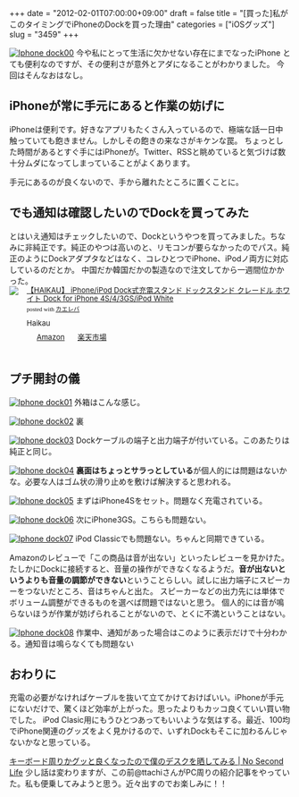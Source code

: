 +++
date = "2012-02-01T07:00:00+09:00"
draft = false
title = "[買った]私がこのタイミングでiPhoneのDockを買った理由"
categories = ["iOSグッズ"]
slug = "3459"
+++

<a href="http://knk-n.com/images/2012/01/iphone_dock00.png" title="Iphone dock00"><img src="http://knk-n.com/images/2012/01/iphone_dock00.png" alt="Iphone dock00" title="iphone_dock00.png" /></a>
今や私にとって生活に欠かせない存在にまでなったiPhone
とても便利なのですが、その便利さが意外とアダになることがわかりました。
今回はそんなおはなし。<!--more--><h2>iPhoneが常に手元にあると作業の妨げに</h2>
iPhoneは便利です。好きなアプリもたくさん入っているので、極端な話一日中触っていても飽きません。しかしその飽きの来なさがキケンな罠。
ちょっとした時間があるとすぐ手にはiPhoneが。Twitter、RSSと眺めていると気づけば数十分ムダになってしまっていることがよくあります。

手元にあるのが良くないので、手から離れたところに置くことに。

<h2>でも通知は確認したいのでDockを買ってみた</h2>
とはいえ通知はチェックしたいので、Dockというやつを買ってみました。ちなみに非純正です。純正のやつは高いのと、リモコンが要らなかったのでパス。純正のようにDockアダプタなどはなく、コレひとつでiPhone、iPodノ両方に対応しているのだとか。
中国だか韓国だかの製造なので注文してから一週間位かかった。
<div class="kaerebalink-box" style="text-align:left;padding-bottom:20px;font-size:small;/zoom: 1;overflow: hidden;"><div class="kaerebalink-image" style="float:left;margin:0 15px 10px 0;"><a href="http://www.amazon.co.jp/exec/obidos/ASIN/B005MG76AE/knkn-22/ref=nosim/" rel="nofollow" target="_blank"><img src="http://ecx.images-amazon.com/images/I/41V5hj4HyxL._SL160_.jpg" style="border: none;" /></a></div><div class="kaerebalink-info" style="line-height:120%;/zoom: 1;overflow: hidden;"><div class="kaerebalink-name" style="margin-bottom:10px;line-height:120%"><a href="http://www.amazon.co.jp/exec/obidos/ASIN/B005MG76AE/knkn-22/ref=nosim/" rel="nofollow" target="_blank">【HAIKAU】 iPhone/iPod Dock式充電スタンド ドックスタンド クレードル ホワイト Dock for iPhone 4S/4/3GS/iPod White</a><div class="kaerebalink-powered-date" style="font-size:8pt;margin-top:5px;font-family:verdana;line-height:120%">posted with <a href="http://kaereba.com" target="_blank">カエレバ</a></div></div><div class="kaerebalink-detail" style="margin-bottom:5px;"> Haikau     </div><div class="kaerebalink-link1" style="margin-top:10px;"><div class="shoplinkamazon" style="display:inline;margin-right:5px;background: url('http://img.yomereba.com/kl.gif') 0 0 no-repeat;padding: 2px 0 2px 18px;white-space: nowrap;"><a href="http://www.amazon.co.jp/gp/search?keywords=S%2F4%2F3GS%2FiPod&__mk_ja_JP=%83J%83%5E%83J%83i&tag=knkn-22" rel="nofollow" target="_blank" title="アマゾン" >Amazon</a></div><div class="shoplinkrakuten" style="display:inline;margin-right:5px;background: url('http://img.yomereba.com/kl.gif') 0 -50px no-repeat;padding: 2px 0 2px 18px;white-space: nowrap;"><a href="http://pt.afl.rakuten.co.jp/c/0dde77ec.b168ef29/?url=http%3A%2F%2Fsearch.rakuten.co.jp%2Fsearch%2Fmall%2FS%252F4%252F3GS%252FiPod%2F-%2Ff.1-p.1-s.1-sf.0-st.A-v.2%3Fx%3D0" rel="nofollow" target="_blank" title="楽天市場" >楽天市場</a></div></div></div></div>

<h2>プチ開封の儀</h2>
<a href="http://knk-n.com/images/2012/01/iphone_dock01.png" title="Iphone dock01"><img src="http://knk-n.com/images/2012/01/iphone_dock01.png" alt="Iphone dock01" title="iphone_dock01.png" /></a>
外箱はこんな感じ。

<a href="http://knk-n.com/images/2012/01/iphone_dock02.png" title="Iphone dock02"><img src="http://knk-n.com/images/2012/01/iphone_dock02.png" alt="Iphone dock02" title="iphone_dock02.png" /></a>
裏

<a href="http://knk-n.com/images/2012/01/iphone_dock03.png" title="Iphone dock03"><img src="http://knk-n.com/images/2012/01/iphone_dock03.png" alt="Iphone dock03" title="iphone_dock03.png" /></a>
Dockケーブルの端子と出力端子が付いている。このあたりは純正と同じ。

<a href="http://knk-n.com/images/2012/01/iphone_dock04.png" title="Iphone dock04"><img src="http://knk-n.com/images/2012/01/iphone_dock04.png" alt="Iphone dock04" title="iphone_dock04.png" /></a>
<strong>裏面はちょっとサラっとしている</strong>が個人的には問題はないかな。必要な人はゴム状の滑り止めを敷けば解決すると思われる。

<a href="http://knk-n.com/images/2012/01/iphone_dock05.png" title="Iphone dock05"><img src="http://knk-n.com/images/2012/01/iphone_dock05.png" alt="Iphone dock05" title="iphone_dock05.png" /></a>
まずはiPhone4Sをセット。問題なく充電されている。

<a href="http://knk-n.com/images/2012/01/iphone_dock06.png" title="Iphone dock06"><img src="http://knk-n.com/images/2012/01/iphone_dock06.png" alt="Iphone dock06" title="iphone_dock06.png" /></a>
次にiPhone3GS。こちらも問題ない。

<a href="http://knk-n.com/images/2012/01/iphone_dock07.png" title="Iphone dock07"><img src="http://knk-n.com/images/2012/01/iphone_dock07.png" alt="Iphone dock07" title="iphone_dock07.png" /></a>
iPod Classicでも問題ない。ちゃんと同期できている。

Amazonのレビューで「この商品は音が出ない」といったレビューを見かけた。たしかにDockに接続すると、音量の操作ができなくなるようだ。<strong>音が出ないというよりも音量の調節ができない</strong>ということらしい。試しに出力端子にスピーカーをつないだところ、音はちゃんと出た。
スピーカーなどの出力先には単体でボリューム調整ができるものを選べば問題ではないと思う。
個人的には音が鳴らないほうが作業が妨げられることがないので、とくに不満ということはない。

<a href="http://knk-n.com/images/2012/02/iphone_dock08.png" title="Iphone dock08"><img src="http://knk-n.com/images/2012/02/iphone_dock08.png" alt="Iphone dock08" title="iphone_dock08.png" /></a>
作業中、通知があった場合はこのように表示だけで十分わかる。通知音は鳴らなくても問題ない

<h2>おわりに</h2>
充電の必要がなければケーブルを抜いて立てかけておけばいい。iPhoneが手元にないだけで、驚くほど効率が上がった。思ったよりもカッコ良くていい買い物でした。
iPod Clasic用にもうひとつあってもいいような気はする。最近、100均でiPhone関連のグッズをよく見かけるので、いずれDockもそこに加わるんじゃないかなと思っている。

<a href="http://www.ttcbn.net/no_second_life/archives/20040" target="_blank">キーボード周りかグッと良くなったので僕のデスクを晒してみる | No Second Life</a><a href="http://b.hatena.ne.jp/entry/http://www.ttcbn.net/no_second_life/archives/20040" target="_blank"><img src="http://b.hatena.ne.jp/entry/image/http://www.ttcbn.net/no_second_life/archives/20040" alt="" /></a>
少し話は変わりますが、この前@ttachiさんがPC周りの紹介記事をやっていた。私も便乗してみようと思う。近々出すのでお楽しみに！！
